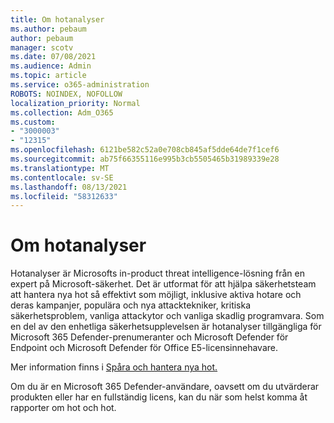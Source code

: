 ```yaml
---
title: Om hotanalyser
ms.author: pebaum
author: pebaum
manager: scotv
ms.date: 07/08/2021
ms.audience: Admin
ms.topic: article
ms.service: o365-administration
ROBOTS: NOINDEX, NOFOLLOW
localization_priority: Normal
ms.collection: Adm_O365
ms.custom:
- "3000003"
- "12315"
ms.openlocfilehash: 6121be582c52a0e708cb845af5dde64de7f1cef6
ms.sourcegitcommit: ab75f66355116e995b3cb5505465b31989339e28
ms.translationtype: MT
ms.contentlocale: sv-SE
ms.lasthandoff: 08/13/2021
ms.locfileid: "58312633"
---
```

# <a name="about-threat-analytics"></a>Om hotanalyser

Hotanalyser är Microsofts in-product threat intelligence-lösning från en expert på Microsoft-säkerhet. Det är utformat för att hjälpa säkerhetsteam att hantera nya hot så effektivt som möjligt, inklusive aktiva hotare och deras kampanjer, populära och nya attacktekniker, kritiska säkerhetsproblem, vanliga attackytor och vanliga skadlig programvara. Som en del av den enhetliga säkerhetsupplevelsen är hotanalyser tillgängliga för Microsoft 365 Defender-prenumeranter och Microsoft Defender för Endpoint och Microsoft Defender för Office E5-licensinnehavare. 

Mer information finns i [Spåra och hantera nya hot.](https://docs.microsoft.com/microsoft-365/security/defender/threat-analytics)

Om du är en Microsoft 365 Defender-användare, oavsett om du utvärderar produkten eller har en fullständig licens, kan du när som helst komma åt rapporter om hot och hot. 